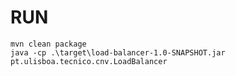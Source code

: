 # RUN

````shell
mvn clean package
java -cp .\target\load-balancer-1.0-SNAPSHOT.jar pt.ulisboa.tecnico.cnv.LoadBalancer
````

